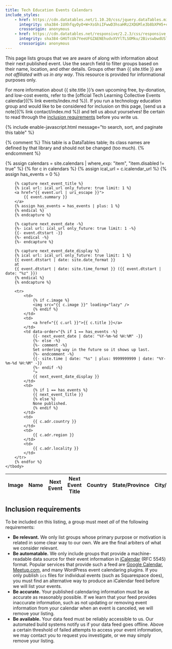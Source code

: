 ```yaml
---
title: Tech Education Events Calendars
include_styles:
    - href: https://cdn.datatables.net/1.10.20/css/jquery.dataTables.min.css
      integrity: sha384-1UXhfqyOyO+W+XsGhiIFwwD3hsaHRz2XDGMle3b8bXPH5+cMsXVShDoHA3AH/y/p
      crossorigin: anonymous
    - href: https://cdn.datatables.net/responsive/2.2.3/css/responsive.dataTables.min.css
      integrity: sha384-GHUTcUk7YeeUFGZAENEhudvXVYlTLSOMku/2BivswbwdUSldZVO4ovkP93xAd4Gs
      crossorigin: anonymous
---
```


This page lists groups that we are aware of along with information about their next published event. Use the search field to filter groups based on their name, location, and other details. Groups other than {{ site.title }} are *not affiliated with us in any way*. This resource is provided for informational purposes only.

For more information about {{ site.title }}&rsquo;s own upcoming free, by-donation, and low-cost events, refer to the [official Tech Learning Collective Events calendar]({% link events/index.md %}). If you run a technology education group and would like to be considered for inclusion on this page, [send us a note]({% link contact/index.md %}) and tell us about yourselves! Be certain to read through the [inclusion requirements](#inclusion-requirements) before you write us.

{% include enable-javascript.html message="to search, sort, and paginate this table" %}

{% comment %}
This table is a DataTables table; its class names are defined by that
library and should not be changed (too much).
{% endcomment %}
<table id="other-groups" class="display compact responsive" data-page-length="25">
    <thead>
        <tr>
            <th>Image</th>
            <th>Name</th>
            <th>Next Event</th>
            <th>Next Event Title</th>
            <th>Country</th>
            <th>State/Province</th>
            <th>City/Locality</th>
        </tr>
    </thead>
    <tbody>
        {% assign calendars = site.calendars | where_exp: "item", "item.disabled != true" %}
        {% for c in calendars %}
        {% assign ical_url = c.icalendar_url %}
        {% assign has_events = 0 %}

        {% capture next_event_title %}
        {% ical url: ical_url only_future: true limit: 1 %}
        <a href="{{ event.url | uri_escape }}">
            {{ event.summary }}
        </a>
        {% assign has_events = has_events | plus: 1 %}
        {% endical %}
        {% endcapture %}

        {% capture next_event_date -%}
        {%- ical url: ical_url only_future: true limit: 1 -%}
        {{- event.dtstart -}}
        {%- endical -%}
        {%- endcapture %}

        {% capture next_event_date_display %}
        {% ical url: ical_url only_future: true limit: 1 %}
        {{ event.dtstart | date: site.date_format }}
        at
        {{ event.dtstart | date: site.time_format }} ({{ event.dtstart | date: "%z" }})
        {% endical %}
        {% endcapture %}

        <tr>
            <td>
                {% if c.image %}
                <img src="{{ c.image }}" loading="lazy" />
                {% endif %}
            </td>
            <td>
                <a href="{{ c.url }}">{{ c.title }}</a>
            </td>
            <td data-order="{% if 1 == has_events -%}
                {{- next_event_date | date: "%Y-%m-%d %H:%M" -}}
                {%- else -%}
                {%- comment -%}
                Set ordering way in the future so it shows up last.
                {%- endcomment -%}
                {{- site.time | date: "%s" | plus: 9999999999 | date: "%Y-%m-%d %H:%M" -}}
                {%- endif -%}
                ">
                {{ next_event_date_display }}
            </td>
            <td>
                {% if 1 == has_events %}
                {{ next_event_title }}
                {% else %}
                None published.
                {% endif %}
            </td>
            <td>
                {{ c.adr.country }}
            </td>
            <td>
                {{ c.adr.region }}
            </td>
            <td>
                {{ c.adr.locality }}
            </td>
        </tr>
        {% endfor %}
    </tbody>
</table>

## Inclusion requirements

To be included on this listing, a group must meet *all* of the following requirements:

* **Be relevant.** We only list groups whose primary purpose or motivation is related in some clear way to our own. We are the final arbiters of what we consider relevant.
* **Be automatable.** We only include groups that provide a machine-readable data source for their event information in [iCalendar](https://icalendar.org/) (RFC 5545) format. Popular services that provide such a feed are [Google Calendar](https://calendar.google.com/), [Meetup.com](https://meetup.com/), and many WordPress event calendaring plugins. If you only publish `ics` files for individual events (such as Squarespace does), you must find an alternative way to produce an iCalendar feed before we will list your events.
* **Be accurate.** Your published calendaring information must be as accurate as reasonably possible. If we learn that your feed provides inaccurate information, such as not updating or removing event information from your calendar when an event is canceled, we will remove your listing.
* **Be available.** Your data feed must be reliably accessible to us. Our automated build systems notify us if your data feed goes offline. Above a certain threshold of failed attempts to access your event information, we may contact you to request you investigate, or we may simply remove your listing.

<script src="https://ajax.googleapis.com/ajax/libs/jquery/3.4.1/jquery.min.js"
    integrity="sha384-vk5WoKIaW/vJyUAd9n/wmopsmNhiy+L2Z+SBxGYnUkunIxVxAv/UtMOhba/xskxh"
    crossorigin="anonymous"
></script>
<script src="https://cdn.datatables.net/1.10.20/js/jquery.dataTables.min.js"
    integrity="sha384-L74JDRkaoB7PWnReNepwX6+kSckc13TJXrka4EerY9jxQxSDl0dTguSLcA7dEfq8"
    crossorigin="anonymous"
></script>
<script src="https://cdn.datatables.net/responsive/2.2.3/js/dataTables.responsive.min.js"
    integrity="sha384-utW62Q5udTycRsqDMdQwjeaKASTAE2cf20juuz5yfC1n1hu8gBJ1Pn0oEzKIb8Gd"
    crossorigin="anonymous"
></script>
<script src="{% link static/js/datatables-init.js %}"></script>
